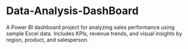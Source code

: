 # Data-Analysis-DashBoard
A Power BI dashboard project for analyzing sales performance using sample Excel data. Includes KPIs, revenue trends, and visual insights by region, product, and salesperson.
